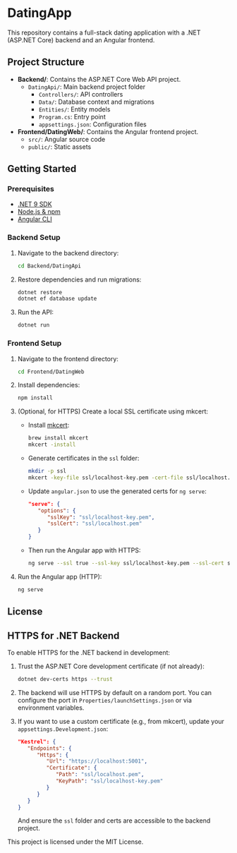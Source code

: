 # DatingApp

This repository contains a full-stack dating application with a .NET (ASP.NET Core) backend and an Angular frontend.

## Project Structure

- **Backend/**: Contains the ASP.NET Core Web API project.
  - `DatingApi/`: Main backend project folder
    - `Controllers/`: API controllers
    - `Data/`: Database context and migrations
    - `Entities/`: Entity models
    - `Program.cs`: Entry point
    - `appsettings.json`: Configuration files
- **Frontend/DatingWeb/**: Contains the Angular frontend project.
  - `src/`: Angular source code
  - `public/`: Static assets

## Getting Started

### Prerequisites
- [.NET 9 SDK](https://dotnet.microsoft.com/)
- [Node.js & npm](https://nodejs.org/)
- [Angular CLI](https://angular.io/cli)

### Backend Setup
1. Navigate to the backend directory:
   ```sh
   cd Backend/DatingApi
   ```
2. Restore dependencies and run migrations:
   ```sh
   dotnet restore
   dotnet ef database update
   ```
3. Run the API:
   ```sh
   dotnet run
   ```

### Frontend Setup

1. Navigate to the frontend directory:
    ```sh
    cd Frontend/DatingWeb
    ```
2. Install dependencies:
    ```sh
    npm install
    ```
3. (Optional, for HTTPS) Create a local SSL certificate using mkcert:
    - Install [mkcert](https://github.com/FiloSottile/mkcert):
       ```sh
       brew install mkcert
       mkcert -install
       ```
    - Generate certificates in the `ssl` folder:
       ```sh
       mkdir -p ssl
       mkcert -key-file ssl/localhost-key.pem -cert-file ssl/localhost.pem localhost
       ```
    - Update `angular.json` to use the generated certs for `ng serve`:
       ```json
       "serve": {
          "options": {
             "sslKey": "ssl/localhost-key.pem",
             "sslCert": "ssl/localhost.pem"
          }
       }
       ```
    - Then run the Angular app with HTTPS:
       ```sh
       ng serve --ssl true --ssl-key ssl/localhost-key.pem --ssl-cert ssl/localhost.pem
       ```

4. Run the Angular app (HTTP):
    ```sh
    ng serve
    ```

## License

## HTTPS for .NET Backend

To enable HTTPS for the .NET backend in development:

1. Trust the ASP.NET Core development certificate (if not already):
    ```sh
    dotnet dev-certs https --trust
    ```
2. The backend will use HTTPS by default on a random port. You can configure the port in `Properties/launchSettings.json` or via environment variables.

3. If you want to use a custom certificate (e.g., from mkcert), update your `appsettings.Development.json`:
    ```json
    "Kestrel": {
       "Endpoints": {
          "Https": {
             "Url": "https://localhost:5001",
             "Certificate": {
                "Path": "ssl/localhost.pem",
                "KeyPath": "ssl/localhost-key.pem"
             }
          }
       }
    }
    ```
    And ensure the `ssl` folder and certs are accessible to the backend project.

This project is licensed under the MIT License.
